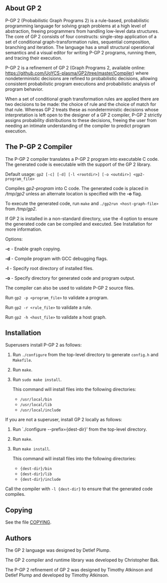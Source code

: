 ## About GP 2

P-GP 2 (Probabilistic Graph Programs 2) is a rule-based, probabilistic programming language for solving graph problems at a high level of abstraction, freeing programmers from handling low-level data structures. The core of GP 2 consists of four constructs: single-step application of a set of conditional graph-transformation rules, sequential composition, branching and iteration. The language has a small structural operational semantics and a visual editor for writing P-GP 2 programs, running them, and tracing their execution.

P-GP 2 is a refinement of GP 2 (Graph Programs 2, available online: https://github.com/UoYCS-plasma/GP2/tree/master/Compiler) where nondeterministic decisions are refined to probabilistic decisions, allowing consistent probabilistic program executions and probabilistic analysis of program behavior. 

When a set of conditional graph transformation rules are applied there are two decisions to be made: the choice of rule and the choice of match for that rule. Whereas GP 2 treats these as nondeterministic decisions whose interpretation is left open to the designer of a GP 2 compiler, P-GP 2 strictly assigns probability distributions to these decisions, freeing the user from needing an intimate understanding of the compiler to predict program execution. 

## The P-GP 2 Compiler

The P-GP 2 compiler translates a P-GP 2 program into executable C code.
The generated code is executable with the support of the GP 2 library.

Default usage:
`gp2 [-c] [-d] [-l <rootdir>] [-o <outdir>] <gp2-program_file>`

Compiles *gp2-program* into C code. The generated code is placed in
*/tmp/gp2* unless an alternate location is specified with the **-o** flag. 

To execute the generated code, run `make` and `./gp2run <host-graph-file>`
from */tmp/gp2*.

If GP 2 is installed in a non-standard directory, use the **-l** option to 
ensure the generated code can be compiled and executed. See Installation 
for more information.

Options:

**-c** - Enable graph copying.

**-d** - Compile program with GCC debugging flags.

**-l** - Specify root directory of installed files.

**-o** - Specify directory for generated code and program output.

The compiler can also be used to validate P-GP 2 source files.

Run `gp2 -p <program_file>` to validate a program.

Run `gp2 -r <rule_file>` to validate a rule.

Run `gp2 -h <host_file>` to validate a host graph.

## Installation

Superusers install P-GP 2 as follows: 

1. Run `./configure` from the top-level directory to generate `config.h` and `Makefile`.

2. Run `make`.

3. Run `sudo make install`. 

   This command will install files into the following directories:
   * `/usr/local/bin`
   * `/usr/local/lib`
   * `/usr/local/include`

If you are not a superuser, install GP 2 locally as follows:

1. Run `./configure --prefix={dest-dir}' from the top-level directory.

2. Run `make`.

3. Run `make install`.

   This command will install files into the following directories:
   * `{dest-dir}/bin`
   * `{dest-dir}/lib`
   * `{dest-dir}/include`

Call the compiler with `-l {dest-dir}` to ensure that the generated code compiles.

## Copying

See the file [COPYING](COPYING).

## Authors

The GP 2 language was designed by Detlef Plump.

The GP 2 compiler and runtime library was developed by Christopher Bak.

The P-GP 2 refinement of GP 2 was designed by Timothy Atkinson and Detlef Plump and developed by Timothy Atkinson.
